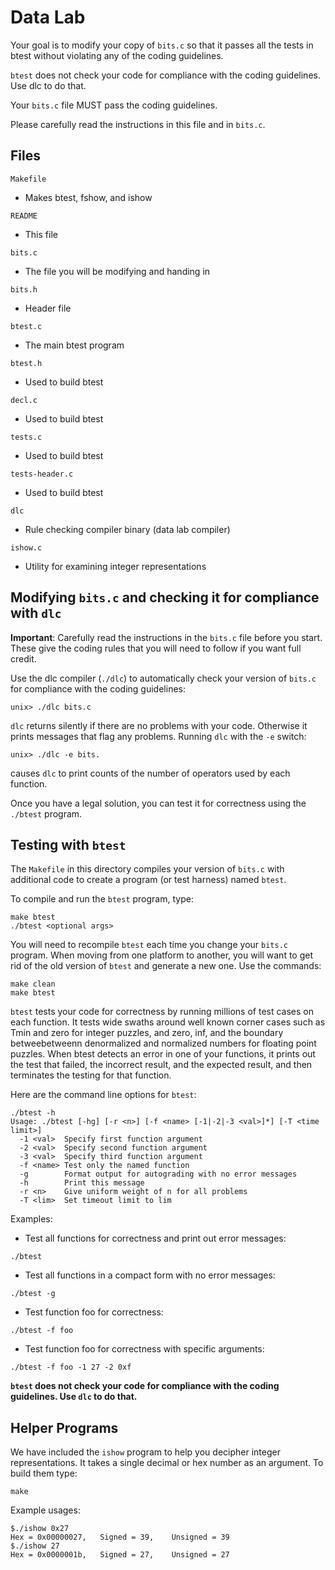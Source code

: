 # Data Lab

Your goal is to modify your copy of `bits.c` so that it passes all the tests in btest without violating any of the coding guidelines.

`btest` does not check your code for compliance with the coding
guidelines. Use dlc to do that.

Your `bits.c` file MUST pass the coding guidelines.

Please carefully read the instructions in this file and in `bits.c`.

## Files

`Makefile`
* Makes btest, fshow, and ishow

`README`
* This file

`bits.c`
* The file you will be modifying and handing in

`bits.h`
* Header file

`btest.c`
* The main btest program

`btest.h`
* Used to build btest

`decl.c`
* Used to build btest

`tests.c`
* Used to build btest

`tests-header.c`
* Used to build btest

`dlc`
* Rule checking compiler binary (data lab compiler)	 

`ishow.c`
* Utility for examining integer representations

## Modifying `bits.c` and checking it for compliance with `dlc`

**Important**: Carefully read the instructions in the `bits.c` file before you start. These give the coding rules that you will need to follow if you want full credit.

Use the dlc compiler (`./dlc`) to automatically check your version of `bits.c` for compliance with the coding guidelines:

```
unix> ./dlc bits.c
```

`dlc` returns silently if there are no problems with your code.
Otherwise it prints messages that flag any problems. Running `dlc` with
the `-e` switch:

```
unix> ./dlc -e bits.
```

causes `dlc` to print counts of the number of operators used by each function.

Once you have a legal solution, you can test it for correctness using the `./btest` program.

## Testing with `btest`
The `Makefile` in this directory compiles your version of `bits.c` with additional code to create a program (or test harness) named `btest`.

To compile and run the `btest` program, type:

```
make btest
./btest <optional args>
```

You will need to recompile `btest` each time you change your `bits.c` program. When moving from one platform to another, you will want to get rid of the old version of `btest` and generate a new one. Use the commands:

```
make clean
make btest
```

`btest` tests your code for correctness by running millions of test cases on each function. It tests wide swaths around well known corner cases such as Tmin and zero for integer puzzles, and zero, inf, and the boundary betweebetweenn denormalized and normalized numbers for floating point puzzles. When btest detects an error in one of your functions, it prints out the test that failed, the incorrect result, and the expected result, and then terminates the testing for that function.

Here are the command line options for `btest`:
```
./btest -h
Usage: ./btest [-hg] [-r <n>] [-f <name> [-1|-2|-3 <val>]*] [-T <time limit>]
  -1 <val>  Specify first function argument
  -2 <val>  Specify second function argument
  -3 <val>  Specify third function argument
  -f <name> Test only the named function
  -g        Format output for autograding with no error messages
  -h        Print this message
  -r <n>    Give uniform weight of n for all problems
  -T <lim>  Set timeout limit to lim
```

Examples:

* Test all functions for correctness and print out error messages:
```
./btest
```
 
* Test all functions in a compact form with no error messages:
```
./btest -g
```

* Test function foo for correctness:
```
./btest -f foo
```

* Test function foo for correctness with specific arguments:
```
./btest -f foo -1 27 -2 0xf
```

**`btest` does not check your code for compliance with the coding guidelines. Use `dlc` to do that.**

## Helper Programs

We have included the `ishow` program to help you decipher
integer representations. It takes a single decimal or hex number as an argument. To build them type:
```
make
```

Example usages:

```
$./ishow 0x27
Hex = 0x00000027,	Signed = 39,	Unsigned = 39
$./ishow 27
Hex = 0x0000001b,	Signed = 27,	Unsigned = 27
```
